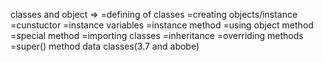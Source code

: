 classes and object =>
=defining of classes
=creating objects/instance
=cunstuctor
=instance variables
=instance method
=using object method
=special method
=importing classes
=inheritance
=overriding methods
=super() method
data classes(3.7 and  abobe)